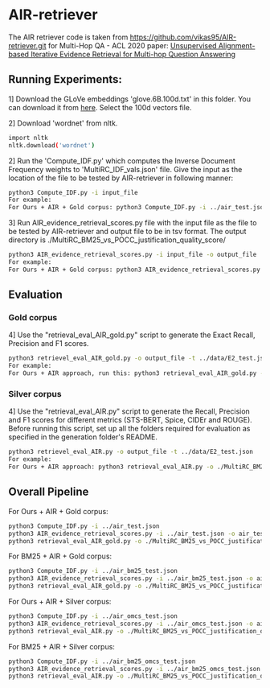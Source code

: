 # AIR-retriever
The AIR retriever code is taken from https://github.com/vikas95/AIR-retriever.git for Multi-Hop QA - ACL 2020 paper: [Unsupervised Alignment-based Iterative Evidence Retrieval for Multi-hop Question Answering](https://arxiv.org/abs/2005.01218)

## Running Experiments:

1] Download the GLoVe embeddings 'glove.6B.100d.txt' in this folder. You can download it from [here](http://nlp.stanford.edu/data/glove.6B.zip). Select the 100d vectors file.

2] Download 'wordnet' from nltk.
```bash
import nltk
nltk.download('wordnet')
```

2] Run the 'Compute_IDF.py' which computes the Inverse Document Frequency weights to 'MultiRC_IDF_vals.json' file. Give the input as the location of the file to be tested by AIR-retriever in following manner:
```bash
python3 Compute_IDF.py -i input_file
For example: 
For Ours + AIR + Gold corpus: python3 Compute_IDF.py -i ../air_test.json
```

3] Run AIR_evidence_retrieval_scores.py file with the input file as the file to be tested by AIR-retriever and output file to be in tsv format. The output directory is ./MultiRC_BM25_vs_POCC_justification_quality_score/ 
```bash
python3 AIR_evidence_retrieval_scores.py -i input_file -o output_file
For example: 
For Ours + AIR + Gold corpus: python3 AIR_evidence_retrieval_scores.py -i ../air_test.json -o air_test_output.tsv
```
## Evaluation

### Gold corpus

4] Use the "retrieval_eval_AIR_gold.py" script to generate the Exact Recall, Precision and F1 scores.
```bash
python3 retrievel_eval_AIR_gold.py -o output_file -t ../data/E2_test.json
For example: 
For Ours + AIR approach, run this: python3 retrieval_eval_AIR_gold.py -o ./MultiRC_BM25_vs_POCC_justification_quality_score/air_test_output.tsv -t ../data/E2_test.json
```

### Silver corpus

4] Use the "retrieval_eval_AIR.py" script to generate the Recall, Precision and F1 scores for different metrics (STS-BERT, Spice, CIDEr and ROUGE). Before running this script, set up all the folders required for evaluation as specified in the generation folder's README.
```bash
python3 retrievel_eval_AIR.py -o output_file -t ../data/E2_test.json
For example: 
For Ours + AIR approach: python3 retrieval_eval_AIR.py -o ./MultiRC_BM25_vs_POCC_justification_quality_score/air_omcs_test_output.tsv -t ../data/E2_test.json
```

## Overall Pipeline
For Ours + AIR + Gold corpus:
```bash
python3 Compute_IDF.py -i ../air_test.json
python3 AIR_evidence_retrieval_scores.py -i ../air_test.json -o air_test_output.tsv
python3 retrieval_eval_AIR_gold.py -o ./MultiRC_BM25_vs_POCC_justification_quality_score/air_test_output.tsv -t ../data/E2_test.json
```
For BM25 + AIR + Gold corpus:
```bash
python3 Compute_IDF.py -i ../air_bm25_test.json
python3 AIR_evidence_retrieval_scores.py -i ../air_bm25_test.json -o air_bm25_test_output.tsv
python3 retrieval_eval_AIR_gold.py -o ./MultiRC_BM25_vs_POCC_justification_quality_score/air_bm25_test_output.tsv -t ../data/E2_test.json
```
For Ours + AIR + Silver corpus:
```bash
python3 Compute_IDF.py -i ../air_omcs_test.json
python3 AIR_evidence_retrieval_scores.py -i ../air_omcs_test.json -o air_omcs_test_output.tsv
python3 retrieval_eval_AIR.py -o ./MultiRC_BM25_vs_POCC_justification_quality_score/air_omcs_test_output.tsv -t ../data/E2_test.json
```
For BM25 + AIR + Silver corpus:
```bash
python3 Compute_IDF.py -i ../air_bm25_omcs_test.json
python3 AIR_evidence_retrieval_scores.py -i ../air_bm25_omcs_test.json -o air_bm25_omcs_test_output.tsv
python3 retrieval_eval_AIR.py -o ./MultiRC_BM25_vs_POCC_justification_quality_score/air_bm25_omcs_test_output.tsv -t ../data/E2_test.json
```
